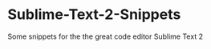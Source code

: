 Sublime-Text-2-Snippets
=======================

Some snippets for the the great code editor Sublime Text 2